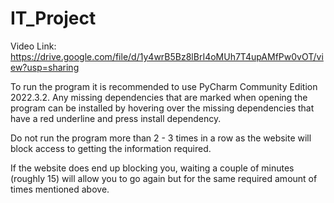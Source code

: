 # IT_Project

Video Link: https://drive.google.com/file/d/1y4wrB5Bz8lBrI4oMUh7T4upAMfPw0vOT/view?usp=sharing

To run the program it is recommended to use PyCharm Community Edition 2022.3.2. 
Any missing dependencies that are marked when opening the program can be installed
by hovering over the missing dependencies that have a red underline and press install dependency.

Do not run the program more than 2 - 3 times in a row as the website will block access to getting
the information required.

If the website does end up blocking you, waiting a couple of minutes (roughly 15) will allow you
to go again but for the same required amount of times mentioned above.
